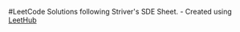 #LeetCode Solutions following Striver's SDE Sheet. - Created using [LeetHub](https://github.com/QasimWani/LeetHub)



